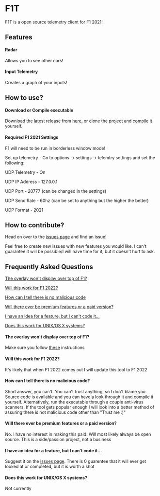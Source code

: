 # F1T

F1T is a open source telemetry client for F1 2021!

## Features

#### Radar
Allows you to see other cars!

#### Input Telemetry
Creates a graph of your inputs!

## How to use?

#### Download or Compile executable
Download the latest release from [here](https://github.com/ryanabaker/F1T/releases "Releases"), or clone the project and compile it yourself.

#### Required F1 2021 Settings
F1 will need to be run in borderless window mode!

Set up telemetry - Go to options -> settings -> telemtry settings and set the following:

UDP Telemetry - On

UDP IP Address - 127.0.0.1

UDP Port - 20777 (can be changed in the settings)

UDP Send Rate - 60hz (can be set to anything but the higher the better)

UDP Format - 2021

## How to contribute?
Head on over to the [issues page](https://github.com/ryanabaker/F1T/issues "Issues") and find an issue!

Feel free to create new issues with new features you would like. I can't guarantee it will be possible/I will have time for it, but it doesn't hurt to ask. 

## Frequently Asked Questions
[The overlay won't display over top of F1?](#the-overlay-wont-display-over-top-of-f1)

[Will this work for F1 2022?](#will-this-work-for-f1-2022)

[How can I tell there is no malicious code](#how-can-i-tell-there-is-no-malicious-code)

[Will there ever be premium features or a paid version?](#will-there-ever-be-premium-features-or-a-paid-version)

[I have an idea for a feature, but I can't code it...](#i-have-an-idea-for-a-feature-but-i-cant-code-it)

[Does this work for UNIX/OS X systems?](#does-this-work-for-unixos-x-systems)



#### The overlay won't display over top of F1?
Make sure you follow [these](##how-to-use?) instructions
#### Will this work for F1 2022?
It's likely that when F1 2022 comes out I will update this tool to F1 2022
#### How can I tell there is no malicious code?
Short answer, you can't. You can't trust anything, so I don't blame you. Source code is available and you can have a look through it and compile it yourself. Alternatively, run the executable through a couple anti-virus scanners. If the tool gets popular enough I will look into a better method of assuring there is not malicious code other than "Trust me :)"
#### Will there ever be premium features or a paid version?
No. I have no interest in making this paid. Will most likely always be open source. This is a side/passion project, not a business
#### I have an idea for a feature, but I can't code it...
Suggest it on the [issues page](https://github.com/ryanabaker/F1T/issues "Issues"). There is 0 guarentee that it will ever get looked at or completed, but it is worth a shot
#### Does this work for UNIX/OS X systems?
Not currently

